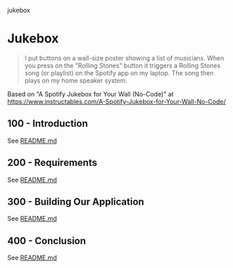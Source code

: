 jukebox
# Jukebox

> I put buttons on a wall-size poster showing a list of musicians.
> When you press on the "Rolling Stones" button it triggers a Rolling Stones song (or playlist) on the Spotify app on my laptop.
> The song then plays on my home speaker system.



Based on "A Spotify Jukebox for Your Wall (No-Code)" at https://www.instructables.com/A-Spotify-Jukebox-for-Your-Wall-No-Code/

## 100 - Introduction

See [README.md](./100/README.md)

## 200 - Requirements

See [README.md](./200/README.md)

## 300 - Building Our Application

See [README.md](./300/README.md)

## 400 - Conclusion

See [README.md](./400/README.md)
